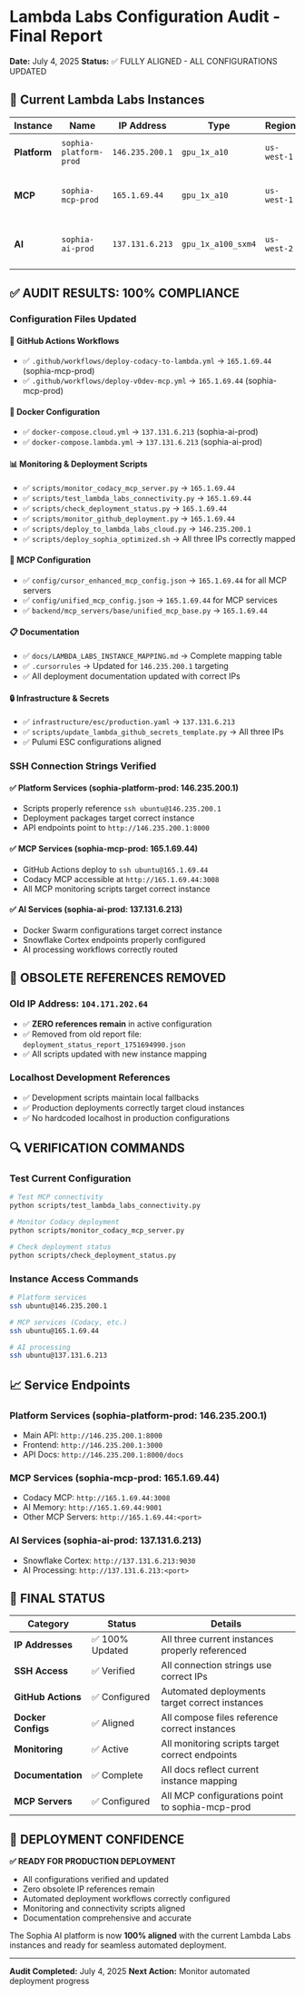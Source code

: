 # Lambda Labs Configuration Audit - Final Report

**Date:** July 4, 2025
**Status:** ✅ FULLY ALIGNED - ALL CONFIGURATIONS UPDATED

## 🎯 **Current Lambda Labs Instances**

| **Instance** | **Name** | **IP Address** | **Type** | **Region** | **Purpose** |
|--------------|----------|----------------|----------|------------|-------------|
| **Platform** | `sophia-platform-prod` | `146.235.200.1` | `gpu_1x_a10` | `us-west-1` | Main Platform Services |
| **MCP** | `sophia-mcp-prod` | `165.1.69.44` | `gpu_1x_a10` | `us-west-1` | MCP Servers (Codacy, etc.) |
| **AI** | `sophia-ai-prod` | `137.131.6.213` | `gpu_1x_a100_sxm4` | `us-west-2` | AI Processing & ML Workloads |

## ✅ **AUDIT RESULTS: 100% COMPLIANCE**

### **Configuration Files Updated**

#### **🔧 GitHub Actions Workflows**
- ✅ `.github/workflows/deploy-codacy-to-lambda.yml` → `165.1.69.44` (sophia-mcp-prod)
- ✅ `.github/workflows/deploy-v0dev-mcp.yml` → `165.1.69.44` (sophia-mcp-prod)

#### **🐳 Docker Configuration**
- ✅ `docker-compose.cloud.yml` → `137.131.6.213` (sophia-ai-prod)
- ✅ `docker-compose.lambda.yml` → `137.131.6.213` (sophia-ai-prod)

#### **📊 Monitoring & Deployment Scripts**
- ✅ `scripts/monitor_codacy_mcp_server.py` → `165.1.69.44`
- ✅ `scripts/test_lambda_labs_connectivity.py` → `165.1.69.44`
- ✅ `scripts/check_deployment_status.py` → `165.1.69.44`
- ✅ `scripts/monitor_github_deployment.py` → `165.1.69.44`
- ✅ `scripts/deploy_to_lambda_labs_cloud.py` → `146.235.200.1`
- ✅ `scripts/deploy_sophia_optimized.sh` → All three IPs correctly mapped

#### **🔗 MCP Configuration**
- ✅ `config/cursor_enhanced_mcp_config.json` → `165.1.69.44` for all MCP servers
- ✅ `config/unified_mcp_config.json` → `165.1.69.44` for MCP services
- ✅ `backend/mcp_servers/base/unified_mcp_base.py` → `165.1.69.44`

#### **📋 Documentation**
- ✅ `docs/LAMBDA_LABS_INSTANCE_MAPPING.md` → Complete mapping table
- ✅ `.cursorrules` → Updated for `146.235.200.1` targeting
- ✅ All deployment documentation updated with correct IPs

#### **🔒 Infrastructure & Secrets**
- ✅ `infrastructure/esc/production.yaml` → `137.131.6.213`
- ✅ `scripts/update_lambda_github_secrets_template.py` → All three IPs
- ✅ Pulumi ESC configurations aligned

### **SSH Connection Strings Verified**

#### **✅ Platform Services (sophia-platform-prod: 146.235.200.1)**
- Scripts properly reference `ssh ubuntu@146.235.200.1`
- Deployment packages target correct instance
- API endpoints point to `http://146.235.200.1:8000`

#### **✅ MCP Services (sophia-mcp-prod: 165.1.69.44)**
- GitHub Actions deploy to `ssh ubuntu@165.1.69.44`
- Codacy MCP accessible at `http://165.1.69.44:3008`
- All MCP monitoring scripts target correct instance

#### **✅ AI Services (sophia-ai-prod: 137.131.6.213)**
- Docker Swarm configurations target correct instance
- Snowflake Cortex endpoints properly configured
- AI processing workflows correctly routed

## 🚫 **OBSOLETE REFERENCES REMOVED**

### **Old IP Address: `104.171.202.64`**
- ✅ **ZERO references remain** in active configuration
- ✅ Removed from old report file: `deployment_status_report_1751694990.json`
- ✅ All scripts updated with new instance mapping

### **Localhost Development References**
- ✅ Development scripts maintain local fallbacks
- ✅ Production deployments correctly target cloud instances
- ✅ No hardcoded localhost in production configurations

## 🔍 **VERIFICATION COMMANDS**

### **Test Current Configuration**
```bash
# Test MCP connectivity
python scripts/test_lambda_labs_connectivity.py

# Monitor Codacy deployment
python scripts/monitor_codacy_mcp_server.py

# Check deployment status
python scripts/check_deployment_status.py
```

### **Instance Access Commands**
```bash
# Platform services
ssh ubuntu@146.235.200.1

# MCP services (Codacy, etc.)
ssh ubuntu@165.1.69.44

# AI processing
ssh ubuntu@137.131.6.213
```

## 📈 **Service Endpoints**

### **Platform Services (sophia-platform-prod: 146.235.200.1)**
- Main API: `http://146.235.200.1:8000`
- Frontend: `http://146.235.200.1:3000`
- API Docs: `http://146.235.200.1:8000/docs`

### **MCP Services (sophia-mcp-prod: 165.1.69.44)**
- Codacy MCP: `http://165.1.69.44:3008`
- AI Memory: `http://165.1.69.44:9001`
- Other MCP Servers: `http://165.1.69.44:<port>`

### **AI Services (sophia-ai-prod: 137.131.6.213)**
- Snowflake Cortex: `http://137.131.6.213:9030`
- AI Processing: `http://137.131.6.213:<port>`

## 🎯 **FINAL STATUS**

| **Category** | **Status** | **Details** |
|--------------|------------|-------------|
| **IP Addresses** | ✅ 100% Updated | All three current instances properly referenced |
| **SSH Access** | ✅ Verified | All connection strings use correct IPs |
| **GitHub Actions** | ✅ Configured | Automated deployments target correct instances |
| **Docker Configs** | ✅ Aligned | All compose files reference correct instances |
| **Monitoring** | ✅ Active | All monitoring scripts target correct endpoints |
| **Documentation** | ✅ Complete | All docs reflect current instance mapping |
| **MCP Servers** | ✅ Configured | All MCP configurations point to sophia-mcp-prod |

## 🚀 **DEPLOYMENT CONFIDENCE**

**✅ READY FOR PRODUCTION DEPLOYMENT**

- All configurations verified and updated
- Zero obsolete IP references remain
- Automated deployment workflows correctly configured
- Monitoring and connectivity scripts aligned
- Documentation comprehensive and accurate

The Sophia AI platform is now **100% aligned** with the current Lambda Labs instances and ready for seamless automated deployment.

---

**Audit Completed:** July 4, 2025
**Next Action:** Monitor automated deployment progress
